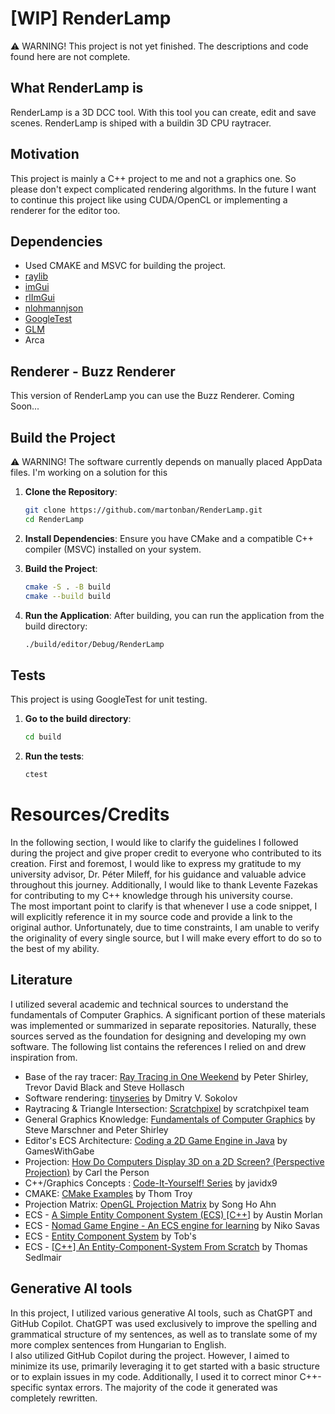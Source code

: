 # [WIP] RenderLamp 
⚠️ WARNING! This project is not yet finished. The descriptions and code found here are not complete.

## What RenderLamp is
RenderLamp is a 3D DCC tool. With this tool you can create, edit and save scenes. RenderLamp is shiped with a buildin 3D CPU raytracer.

## Motivation
This project is mainly a C++ project to me and not a graphics one. So please don't expect complicated rendering algorithms. In the future I want to continue this project like using CUDA/OpenCL or implementing a renderer for the editor too. 

## Dependencies
- Used CMAKE and MSVC for building the project.
- [raylib](https://github.com/raysan5/raylib)
- [imGui](https://github.com/ocornut/imgui)
- [rlImGui](https://github.com/raylib-extras/rlImGui)
- [nlohmannjson](https://github.com/nlohmann/json)
- [GoogleTest](https://github.com/google/googletest)
- [GLM](https://github.com/g-truc/glm)
- Arca

## Renderer - Buzz Renderer
This version of RenderLamp you can use the Buzz Renderer. Coming Soon...

## Build the Project
⚠️ WARNING! The software currently depends on manually placed AppData files. I'm working on a solution for this
1. **Clone the Repository**:
    ```sh
    git clone https://github.com/martonban/RenderLamp.git
    cd RenderLamp
    ```

2. **Install Dependencies**:
    Ensure you have CMake and a compatible C++ compiler (MSVC) installed on your system.

3. **Build the Project**:
    ```sh
    cmake -S . -B build
    cmake --build build
    ```

4. **Run the Application**:
    After building, you can run the application from the build directory:
    ```sh
    ./build/editor/Debug/RenderLamp
    ```
## Tests
This project is using GoogleTest for unit testing. 
1. **Go to the build directory**:
    ```sh
    cd build
    ```

2. **Run the tests**:
    ```sh
   ctest
    ```


# Resources/Credits
In the following section, I would like to clarify the guidelines I followed during the project and give proper credit to everyone who contributed to its creation. First and foremost, I would like to express my gratitude to my university advisor, Dr. Péter Mileff, for his guidance and valuable advice throughout this journey. Additionally, I would like to thank Levente Fazekas for contributing to my C++ knowledge through his university course. <br>
The most important point to clarify is that whenever I use a code snippet, I will explicitly reference it in my source code and provide a link to the original author. Unfortunately, due to time constraints, I am unable to verify the originality of every single source, but I will make every effort to do so to the best of my ability.

## Literature
I utilized several academic and technical sources to understand the fundamentals of Computer Graphics. A significant portion of these materials was implemented or summarized in separate repositories. Naturally, these sources served as the foundation for designing and developing my own software. The following list contains the references I relied on and drew inspiration from.

- Base of the ray tracer: [Ray Tracing in One Weekend](https://raytracing.github.io/books/RayTracingInOneWeekend.html) by Peter Shirley, Trevor David Black and Steve Hollasch
- Software rendering: [tinyseries](https://github.com/ssloy/tinyrenderer) by Dmitry V. Sokolov
- Raytracing & Triangle Intersection: [Scratchpixel](https://www.scratchapixel.com/index.html) by scratchpixel team
- General Graphics Knowledge: [Fundamentals of Computer Graphics](https://www.amazon.com/Fundamentals-Computer-Graphics-Steve-Marschner/dp/1482229390) by Steve Marschner and Peter Shirley 
- Editor's ECS Architecture: [Coding a 2D Game Engine in Java](https://www.youtube.com/playlist?list=PLtrSb4XxIVbp8AKuEAlwNXDxr99e3woGE) by GamesWithGabe
- Projection: [How Do Computers Display 3D on a 2D Screen? (Perspective Projection)](https://www.youtube.com/watch?v=eoXn6nwV694) by Carl the Person
- C++/Graphics Concepts : [Code-It-Yourself! Series](https://www.youtube.com/watch?v=8OK8_tHeCIA&list=PLrOv9FMX8xJE8NgepZR1etrsU63fDDGxO) by javidx9
- CMAKE: [CMake Examples](https://github.com/ttroy50/cmake-examples) by Thom Troy
- Projection Matrix: [OpenGL Projection Matrix](https://www.songho.ca/opengl/gl_projectionmatrix.html) by Song Ho Ahn
- ECS - [A Simple Entity Component System (ECS) [C++]](https://austinmorlan.com/posts/entity_component_system/) by Austin Morlan
- ECS - [Nomad Game Engine - An ECS engine for learning](https://savas.ca/nomad) by Niko Savas
- ECS - [Entity Component System](https://tsprojectsblog.wordpress.com/portfolio/entity-component-system/) by Tob's
- ECS - [[C++] An Entity-Component-System From Scratch](https://www.codingwiththomas.com/blog/an-entity-component-system-from-scratch) by Thomas Sedlmair

## Generative AI tools
In this project, I utilized various generative AI tools, such as ChatGPT and GitHub Copilot. ChatGPT was used exclusively to improve the spelling and grammatical structure of my sentences, as well as to translate some of my more complex sentences from Hungarian to English. <br>
I also utilized GitHub Copilot during the project. However, I aimed to minimize its use, primarily leveraging it to get started with a basic structure or to explain issues in my code. Additionally, I used it to correct minor C++-specific syntax errors. The majority of the code it generated was completely rewritten.

